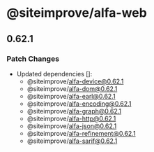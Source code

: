 # @siteimprove/alfa-web

## 0.62.1

### Patch Changes

- Updated dependencies []:
  - @siteimprove/alfa-device@0.62.1
  - @siteimprove/alfa-dom@0.62.1
  - @siteimprove/alfa-earl@0.62.1
  - @siteimprove/alfa-encoding@0.62.1
  - @siteimprove/alfa-graph@0.62.1
  - @siteimprove/alfa-http@0.62.1
  - @siteimprove/alfa-json@0.62.1
  - @siteimprove/alfa-refinement@0.62.1
  - @siteimprove/alfa-sarif@0.62.1

